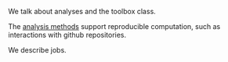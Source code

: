 We talk about analyses and the toolbox class.

The [analysis methods](Toolboxes) support reproducible computation, such as interactions with github repositories.

We describe jobs.